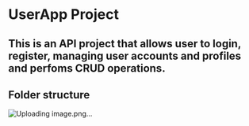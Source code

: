 # UserApp Project
## This is an API project that allows user to login, register, managing user accounts and profiles and perfoms CRUD operations.

## Folder structure
![Uploading image.png…]()

